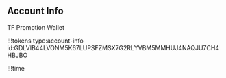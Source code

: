 ## Account Info

TF Promotion Wallet

!!!tokens type:account-info id:GDLVIB44LVONM5K67LUPSFZMSX7G2RLYVBM5MMHUJ4NAQJU7CH4HBJBO

!!!time
